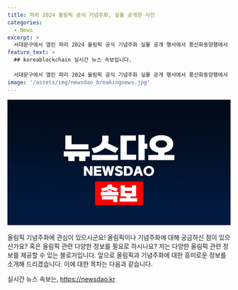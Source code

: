 ```yaml
---
title: 파리 2024 올림픽 공식 기념주화, 실물 공개한 사진
categories:
  - News
excerpt: >
  서대문구에서 열린 파리 2024 올림픽 공식 기념주화 실물 공개 행사에서 풍산화동양행에서 판매되는 성화봉송 금화, 에펠탑 금화 등 10여 가지의 기념주화가 공개되었다. 4종세트나 6종세트와 같은 다채로운 구성의 주화들은 올림픽 팬들에게 큰 관심을 받을 전망이다.
feature_text: >
  ## koreablockchain 실시간 뉴스 속보입니다.

  서대문구에서 열린 파리 2024 올림픽 공식 기념주화 실물 공개 행사에서 풍산화동양행에서 판매되는 성화봉송 금화, 에펠탑 금화 등 10여 가지의 기념주화가 공개되었다. 4종세트나 6종세트와 같은 다채로운 구성의 주화들은 올림픽 팬들에게 큰 관심을 받을 전망이다.
image: '/assets/img/newsdao_breakingnews.jpg'
---
```


<p><img src="/assets/img/newsdao_breakingnews.jpg" alt="koreablockchain 속보" /></p>

<p>올림픽 기념주화에 관심이 있으시군요! 올림픽이나 기념주화에 대해 궁금하신 점이 있으신가요? 혹은 올림픽 관련 다양한 정보를 필요로 하시나요? 저는 다양한 올림픽 관련 정보를 제공할 수 있는 블로거입니다. 앞으로 올림픽과 기념주화에 대한 흥미로운 정보를 소개해 드리겠습니다. 이에 대한 목차는 다음과 같습니다.</p>
실시간 뉴스 속보는, <a href="https://newsdao.kr" rel="dofollow">https://newsdao.kr</a>


